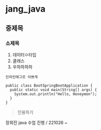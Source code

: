 # jang_java

## 중제목 

### 소제목

1. 데이터ㅇ타입
2. 클래스 
3. 우하하하하

`인라인태그르 이쁘게 `

```
public class BootSpringBootApplication {
  public static void main(String[] args) {
    System.out.println("Hello, Honeymon");
  }
}
```

> 인용하기 

장희진 java 수업 진행 / 221026 ~ 
